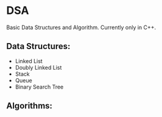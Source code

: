 # DSA

Basic Data Structures and Algorithm. Currently only in C++.

## Data Structures: 
- Linked List
- Doubly Linked List
- Stack
- Queue
- Binary Search Tree

## Algorithms:




